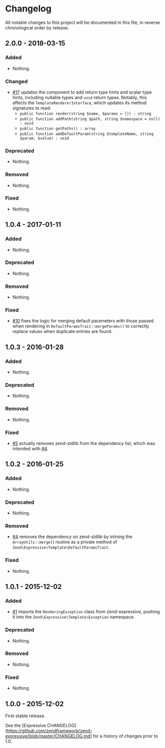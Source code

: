 # Changelog

All notable changes to this project will be documented in this file, in reverse chronological order by release.

## 2.0.0 - 2018-03-15

### Added

- Nothing.

### Changed

- [#17](https://github.com/zendframework/zend-expressive-template/pull/17)
  updates the component to add return type hints and scalar type hints,
  including nullable types and `void` return types. Notably, this affects the
  `TemplateRendererInterface`, which updates its method signatures to read:
  - `public function render(string $name, $params = []) : string`
  - `public function addPath(string $path, string $namespace = null) : void`
  - `public function getPaths() : array`
  - `public function addDefaultParam(string $templateName, string $param, $value) : void`

### Deprecated

- Nothing.

### Removed

- Nothing.

### Fixed

- Nothing.

## 1.0.4 - 2017-01-11

### Added

- Nothing.

### Deprecated

- Nothing.

### Removed

- Nothing.

### Fixed

- [#10](https://github.com/zendframework/zend-expressive-template/pull/10) fixes
  the logic for merging default parameters with those passed when rendering in
  `DefaultParamsTrait::mergeParams()` to correctly replace values when duplicate
  entries are found.

## 1.0.3 - 2016-01-28

### Added

- Nothing.

### Deprecated

- Nothing.

### Removed

- Nothing.

### Fixed

- [#5](https://github.com/zendframework/zend-expressive-template/pull/5)
  actually removes zend-stdlib from the dependency list, which was intended with
  [#4](https://github.com/zendframework/zend-expressive-template/pull/4).

## 1.0.2 - 2016-01-25

### Added

- Nothing.

### Deprecated

- Nothing.

### Removed

- [#4](https://github.com/zendframework/zend-expressive-template/pull/4) removes
  the dependency on zend-stdlib by inlining the `ArrayUtils::merge(`) routine as a
  private method of `Zend\Expressive\Template\DefaultParamsTrait`.

### Fixed

- Nothing.

## 1.0.1 - 2015-12-02

### Added

- [#1](https://github.com/zendframework/zend-expressive-template/pull/1) imports
  the `RenderingException` class from zend-expressive, pushing it into the
  `Zend\Expressive\Template\Exception` namespace.

### Deprecated

- Nothing.

### Removed

- Nothing.

### Fixed

- Nothing.

## 1.0.0 - 2015-12-02

First stable release.

See the [Expressive CHANGELOG](https://github.com/zendframework/zend-expressive/blob/master/CHANGELOG.md]
for a history of changes prior to 1.0.
